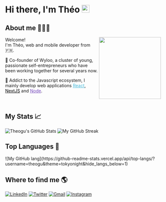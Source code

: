 <h1> Hi there, I'm Théo <img src="https://media.giphy.com/media/hvRJCLFzcasrR4ia7z/giphy.gif" width="25px"></h1>
<h2>About me 👨🏽‍💻</h2>
<img align="right" src="" width="200"/>
<p aligh="left">
  <p>Welcome!</br>
  I'm Théo, web and mobile developer from 🇫🇷.</p>
  	
🏰  Co-founder of Wyloo, a cluster of young, passionate self-entrepreneurs who have been
working together for several years now.

🚀  Addict to the Javascript ecosystem, I mainly develop web applications <a style="color:#45b8d8" href="https://reactjs.org/" target="_blank"><u>React</u></a>, <a style="color:#000000" href="https://nextjs.org/" target="_blank"><u>NextJS</u></a>
and <a style="color:#764ABC" href="https://nodejs.org/en/" target="_blank"><u>Node</u></a>.
</p>
<br>

<h2>My Stats 📈 </h2>

<span align="left">

![Theogu's GitHub Stats](https://github-readme-stats.vercel.app/api?username=theogu&show_icons=true&theme=tokyonight)
</span>
<span align="right">
![My GitHub Streak](https://github-readme-streak-stats.herokuapp.com/?user=theogu&theme=tokyonight)
</span>

<h2>Top Languages 🍿 </h2>

<span align="right">
![My GitHub lang](https://github-readme-stats.vercel.app/api/top-langs/?username=theogu&theme=tokyonight&hide_langs_below=1)
</span>

<h2>Where to find me 🌎 </h2>
<p>
  <a href="https://www.linkedin.com/in/theo-guinebertier-b53504140/" target="_blank"><img alt="LinkedIn" src="https://img.shields.io/badge/-Linkedin-%230077B5.svg?&style=for-the-badge&logo=linkedin&logoColor=white" /></a>
 <a href="https://twitter.com/theoGNBT" target="_blank"><img alt="Twitter" src="https://img.shields.io/badge/-Twitter-1DA1F2?style=for-the-badge&logo=Twitter&logoColor=white" /></a>
  <a href="mailto:contact@guinebertier.com" target="_blank"><img alt="Gmail" src="https://img.shields.io/badge/-Gmail-EA4335?style=for-the-badge&logo=gmail&logoColor=white" /></a>
  <a href="https://www.instagram.com/e.guths/" target="_blank"><img alt="Instagram" src="https://img.shields.io/badge/-Instagram-E4405F?style=for-the-badge&logo=instagram&logoColor=white" /></a>
</p>


